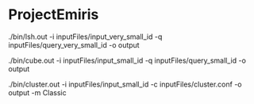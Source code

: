 # ProjectEmiris
./bin/lsh.out -i inputFiles/input_very_small_id -q inputFiles/query_very_small_id -o output

./bin/cube.out -i inputFiles/input_small_id -q inputFiles/query_small_id -o output

./bin/cluster.out -i inputFiles/input_small_id -c inputFiles/cluster.conf -o output -m Classic
